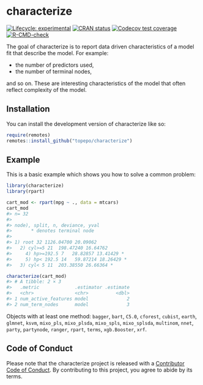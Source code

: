 
<!-- README.md is generated from README.Rmd. Please edit that file -->

# characterize

<!-- badges: start -->

[![Lifecycle:
experimental](https://img.shields.io/badge/lifecycle-experimental-orange.svg)](https://lifecycle.r-lib.org/articles/stages.html#experimental)
[![CRAN
status](https://www.r-pkg.org/badges/version/characterize)](https://CRAN.R-project.org/package=characterize)
[![Codecov test
coverage](https://codecov.io/gh/topepo/characterize/branch/main/graph/badge.svg)](https://app.codecov.io/gh/topepo/characterize?branch=main)
[![R-CMD-check](https://github.com/topepo/characterize/actions/workflows/R-CMD-check.yaml/badge.svg)](https://github.com/topepo/characterize/actions/workflows/R-CMD-check.yaml)
<!-- badges: end -->

The goal of characterize is to report data driven characteristics of a
model fit that describe the model. For example:

- the number of predictors used,
- the number of terminal nodes,

and so on. These are interesting characteristics of the model that often
reflect complexity of the model.

## Installation

You can install the development version of characterize like so:

``` r
require(remotes)
remotes::install_github("topepo/characterize")
```

## Example

This is a basic example which shows you how to solve a common problem:

``` r
library(characterize)
library(rpart)

cart_mod <- rpart(mpg ~ ., data = mtcars)
cart_mod
#> n= 32 
#> 
#> node), split, n, deviance, yval
#>       * denotes terminal node
#> 
#> 1) root 32 1126.04700 20.09062  
#>   2) cyl>=5 21  198.47240 16.64762  
#>     4) hp>=192.5 7   28.82857 13.41429 *
#>     5) hp< 192.5 14   59.87214 18.26429 *
#>   3) cyl< 5 11  203.38550 26.66364 *

characterize(cart_mod)
#> # A tibble: 2 × 3
#>   .metric             .estimator .estimate
#>   <chr>               <chr>          <dbl>
#> 1 num_active_features model              2
#> 2 num_term_nodes      model              3
```

Objects with at least one method: `bagger`, `bart`, `C5.0`, `cforest`,
`cubist`, `earth`, `glmnet`, `ksvm`, `mixo_pls`, `mixo_plsda`,
`mixo_spls`, `mixo_splsda`, `multinom`, `nnet`, `party`, `partynode`,
`ranger`, `rpart`, `terms`, `xgb.Booster`, `xrf`.

## Code of Conduct

Please note that the characterize project is released with a
[Contributor Code of
Conduct](https://contributor-covenant.org/version/2/0/CODE_OF_CONDUCT.html).
By contributing to this project, you agree to abide by its terms.
